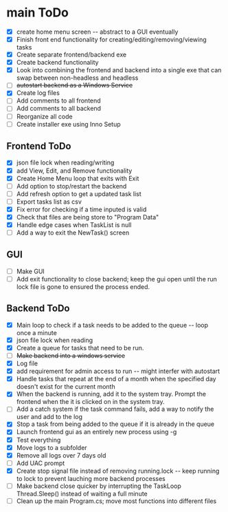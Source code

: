 # main ToDo
- [X] create home menu screen -- abstract to a GUI eventually
- [X] Finish front end functionality for creating/editing/removing/viewing tasks
- [X] Create separate frontend/backend exe 
- [X] Create backend functionality
- [X] Look into combining the frontend and backend into a single exe that can swap between non-headless and headless
- [ ] ~~autostart backend as a Windows Service~~
- [X] Create log files
- [ ] Add comments to all frontend
- [ ] Add comments to all backend
- [ ] Reorganize all code
- [ ] Create installer exe using Inno Setup

## Frontend ToDo
- [X] json file lock when reading/writing
- [X] add View, Edit, and Remove functionality
- [X] Create Home Menu loop that exits with Exit
- [ ] Add option to stop/restart the backend
- [ ] Add refresh option to get a updated task list
- [ ] Export tasks list as csv
- [X] Fix error for checking if a time inputed is valid
- [X] Check that files are being store to "Program Data"
- [X] Handle edge cases when TaskList is null
- [ ] Add a way to exit the NewTask() screen

## GUI
- [ ] Make GUI
- [ ] Add exit functionality to close backend; keep the gui open until the run lock file is gone to ensured the process ended.

## Backend ToDo
- [X] Main loop to check if a task needs to be added to the queue -- loop once a minute
- [X] json file lock when reading
- [X] Create a queue for tasks that need to be run.
- [ ] ~~Make backend into a windows service~~
- [X] Log file
- [X] add requirement for admin access to run -- might interfer with autostart
- [X] Handle tasks that repeat at the end of a month when the specified day doesn't exist for the current month
- [X] When the backend is running, add it to the system tray. Prompt the frontend when the it is clicked on in the system tray.
- [ ] Add a catch system if the task command fails, add a way to notify the user and add to the log
- [X] Stop a task from being added to the queue if it is already in the queue
- [X] Launch frontend gui as an entirely new process using -g
- [X] Test everything
- [X] Move logs to a subfolder
- [X] Remove all logs over 7 days old
- [ ] Add UAC prompt
- [X] Create stop signal file instead of removing running.lock -- keep running to lock to prevent lauching more backend processes
- [ ] Make backend close quicker by interrupting the TaskLoop Thread.Sleep() instead of waiting a full minute
- [ ] Clean up the main Program.cs; move most functions into different files